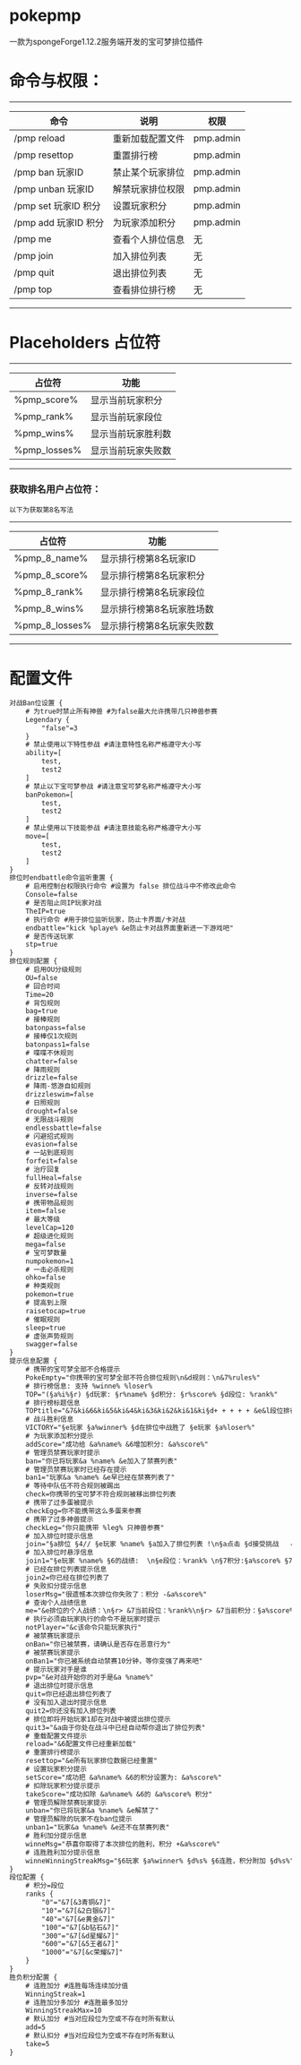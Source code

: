 pokepmp
===========================
一款为spongeForge1.12.2服务端开发的宝可梦排位插件

# 命令与权限：
****
| 命令               | 说明       | 权限        |
|------------------|----------|-----------|
| /pmp reload      | 重新加载配置文件 | pmp.admin |
| /pmp resettop    | 重置排行榜    | pmp.admin |
| /pmp ban 玩家ID    | 禁止某个玩家排位 | pmp.admin |
| /pmp unban 玩家ID  | 解禁玩家排位权限 | pmp.admin |
| /pmp set 玩家ID 积分 | 设置玩家积分   | pmp.admin |
| /pmp add 玩家ID 积分 | 为玩家添加积分  | pmp.admin |
| /pmp me          | 查看个人排位信息 | 无         |
| /pmp join        | 加入排位列表   | 无         |
| /pmp quit        | 退出排位列表   | 无         |
| /pmp top         | 查看排位排行榜  | 无         |
****


# Placeholders 占位符
****
| 占位符          | 功能        |
|--------------|-----------|
| %pmp_score%  | 显示当前玩家积分  | 
| %pmp_rank%   | 显示当前玩家段位  | 
| %pmp_wins%   | 显示当前玩家胜利数 | 
| %pmp_losses% | 显示当前玩家失败数 | 
****
### 获取排名用户占位符：
    以下为获取第8名写法
****
| 占位符            | 功能            |
|----------------|---------------|
| %pmp_8_name%   | 显示排行榜第8名玩家ID  | 
| %pmp_8_score%  | 显示排行榜第8名玩家积分  | 
| %pmp_8_rank%   | 显示排行榜第8名玩家段位  | 
| %pmp_8_wins%   | 显示排行榜第8名玩家胜场数 | 
| %pmp_8_losses% | 显示排行榜第8名玩家失败数 | 
****

# 配置文件
```diff
对战Ban位设置 {
    # 为true时禁止所有神兽 #为false最大允许携带几只神兽参赛
    Legendary {
        "false"=3
    }
    # 禁止使用以下特性参战 #请注意特性名称严格遵守大小写
    ability=[
        test,
        test2
    ]
    # 禁止以下宝可梦参战 #请注意宝可梦名称严格遵守大小写
    banPokemon=[
        test,
        test2
    ]
    # 禁止使用以下技能参战 #请注意技能名称严格遵守大小写
    move=[
        test,
        test2
    ]
}
排位时endbattle命令监听重置 {
    # 启用控制台权限执行命令 #设置为 false 排位战斗中不修改此命令
    Console=false
    # 是否阻止同IP玩家对战
    TheIP=true
    # 执行命令 #用于排位监听玩家，防止卡界面/卡对战
    endbattle="kick %playe% &e防止卡对战界面重新进一下游戏吧"
    # 是否传送玩家
    stp=true
}
排位规则配置 {
    # 启用OU分级规则
    OU=false
    # 回合时间
    Time=20
    # 背包规则
    bag=true
    # 接棒规则
    batonpass=false
    # 接棒仅1次规则
    batonpass1=false
    # 喋喋不休规则
    chatter=false
    # 降雨规则
    drizzle=false
    # 降雨-悠游自如规则
    drizzleswim=false
    # 日照规则
    drought=false
    # 无限战斗规则
    endlessbattle=false
    # 闪避招式规则
    evasion=false
    # 一站到底规则
    forfeit=false
    # 治疗回复
    fullHeal=false
    # 反转对战规则
    inverse=false
    # 携带物品规则
    item=false
    # 最大等级
    levelCap=120
    # 超级进化规则
    mega=false
    # 宝可梦数量
    numpokemon=1
    # 一击必杀规则
    ohko=false
    # 种类规则
    pokemon=true
    # 提高到上限
    raisetocap=true
    # 催眠规则
    sleep=true
    # 虚张声势规则
    swagger=false
}
提示信息配置 {
    # 携带的宝可梦全部不合格提示
    PokeEmpty="你携带的宝可梦全部不符合排位规则\n&d规则：\n&7%rules%"
    # 排行榜信息: 支持 %winne% %loser%
    TOP="(§a%i%§r) §d玩家: §r%name% §d积分: §r%score% §d段位: %rank%"
    # 排行榜标题信息
    TOPtitle="&7&ki&6&ki&5&ki&4&ki&3&ki&2&ki&1&ki§d+ + + + + &e&l段位排行榜 &1&ki&2&ki&3&ki&4&ki&4&ki&5&ki&7&ki"
    # 战斗胜利信息
    VICTORY="§e玩家 §a%winner% §d在排位中战胜了 §e玩家 §a%loser%"
    # 为玩家添加积分提示
    addScore="成功给 &a%name% &6增加积分: &a%score%"
    # 管理员禁赛玩家时提示
    ban="你已将玩家&a %name% &e加入了禁赛列表"
    # 管理员禁赛玩家时已经存在提示
    ban1="玩家&a %name% &e早已经在禁赛列表了"
    # 等待中队伍不符合规则被踢出
    check=你携带的宝可梦不符合规则被移出排位列表
    # 携带了过多蛋被提示
    checkEgg=你不能携带这么多蛋来参赛
    # 携带了过多神兽提示
    checkLeg="你只能携带 %leg% 只神兽参赛"
    # 加入排位时提示信息
    join="§a排位 §4// §e玩家 %name% §a加入了排位列表 !\n§a点击 §d接受挑战   &7排队人数： %number%"
    # 加入排位时悬浮信息
    join1="§e玩家 %name% §6的战绩:  \n§e段位：%rank% \n§7积分:§a%score% §7胜场:§a %winne% §7败场:§a%loser% §7胜率: §a%=%§7%\n§d规则：§7%rules%"
    # 已经在排位列表提示信息
    join2=你已经在排位列表了
    # 失败扣分提示信息
    loserMsg="很遗憾本次排位你失败了：积分 -&a%score%"
    # 查询个人战绩信息
    me="&e排位的个人战绩：\n§r> &7当前段位：%rank%\n§r> &7当前积分：§a%score%\n§r> &7胜场数：§a%winne%\n§r> &7败场数：§a%loser%\n§r> &7胜率：§a%=%%"
    # 执行必须由玩家执行的命令不是玩家时提示
    notPlayer="&c该命令只能玩家执行"
    # 被禁赛玩家提示
    onBan="你已被禁赛，请确认是否存在恶意行为"
    # 被禁赛玩家提示
    onBan1="你已被系统自动禁赛10分钟，等你变强了再来吧"
    # 提示玩家对手是谁
    pvp="&e对战开始你的对手是&a %name%"
    # 退出排位时提示信息
    quit=你已经退出排位列表了
    # 没有加入退出时提示信息
    quit2=你还没有加入排位列表
    # 排位即将开始玩家1却在对战中被提出排位提示
    quit3="&a由于你处在战斗中已经自动帮你退出了排位列表"
    # 重载配置文件提示
    reload="&6配置文件已经重新加载"
    # 重置排行榜提示
    resettop="&e所有玩家排位数据已经重置"
    # 设置玩家积分提示
    setScore="成功把 &a%name% &6的积分设置为: &a%score%"
    # 扣除玩家积分提示提示
    takeScore="成功扣除 &a%name% &6的 &a%score% 积分"
    # 管理员解除禁赛玩家提示
    unban="你已将玩家&a %name% &e解禁了"
    # 管理员解除的玩家不在ban位提示
    unban1="玩家&a %name% &e还不在禁赛列表"
    # 胜利加分提示信息
    winneMsg="恭喜你取得了本次排位的胜利，积分 +&a%score%"
    # 连胜胜利加分提示信息
    winneWinningStreakMsg="§6玩家 §a%winner% §d%s% §6连胜，积分附加 §d%s%"
}
段位配置 {
    # 积分=段位
    ranks {
        "0"="&7[&3青铜&7]"
        "10"="&7[&2白银&7]"
        "40"="&7[&e黄金&7]"
        "100"="&7[&b钻石&7]"
        "300"="&7[&d星耀&7]"
        "600"="&7[&5王者&7]"
        "1000"="&7[&c荣耀&7]"
    }
}
胜负积分配置 {
    # 连胜加分 #连胜每场连续加分值
    WinningStreak=1
    # 连胜加分多加分 #连胜最多加分
    WinningStreakMax=10
    # 默认加分 #当对应段位为空或不存在时所有默认
    add=5
    # 默认扣分 #当对应段位为空或不存在时所有默认
    take=5
}
```